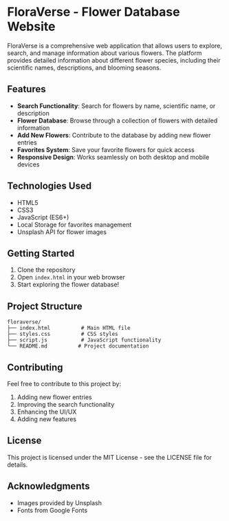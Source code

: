 # FloraVerse - Flower Database Website

FloraVerse is a comprehensive web application that allows users to explore, search, and manage information about various flowers. The platform provides detailed information about different flower species, including their scientific names, descriptions, and blooming seasons.

## Features

- **Search Functionality**: Search for flowers by name, scientific name, or description
- **Flower Database**: Browse through a collection of flowers with detailed information
- **Add New Flowers**: Contribute to the database by adding new flower entries
- **Favorites System**: Save your favorite flowers for quick access
- **Responsive Design**: Works seamlessly on both desktop and mobile devices

## Technologies Used

- HTML5
- CSS3
- JavaScript (ES6+)
- Local Storage for favorites management
- Unsplash API for flower images

## Getting Started

1. Clone the repository
2. Open `index.html` in your web browser
3. Start exploring the flower database!

## Project Structure

```
floraverse/
├── index.html          # Main HTML file
├── styles.css          # CSS styles
├── script.js           # JavaScript functionality
└── README.md          # Project documentation
```

## Contributing

Feel free to contribute to this project by:
1. Adding new flower entries
2. Improving the search functionality
3. Enhancing the UI/UX
4. Adding new features

## License

This project is licensed under the MIT License - see the LICENSE file for details.

## Acknowledgments

- Images provided by Unsplash
- Fonts from Google Fonts 
